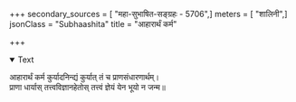 +++
secondary_sources = [ "महा-सुभाषित-सङ्ग्रहः - 5706",]
meters = [ "शालिनी",]
jsonClass = "Subhaashita"
title = "आहारार्थं कर्म"

+++

<details open><summary>Text</summary>

आहारार्थं कर्म कुर्यादनिन्द्यं कुर्यात् तं च प्राणसंधारणार्थम्।  
प्राणा धार्यास् तत्त्वविज्ञानहेतोस् तत्त्वं ज्ञेयं येन भूयो न जन्म॥
</details>
